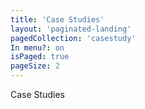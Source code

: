 ```yaml
---
title: 'Case Studies'
layout: 'paginated-landing'
pagedCollection: 'casestudy'
In menu?: on
isPaged: true
pageSize: 2 
---
```

Case Studies
